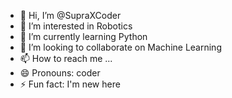 - 👋 Hi, I’m @SupraXCoder
- 👀 I’m interested in Robotics
- 🌱 I’m currently learning Python 
- 💞️ I’m looking to collaborate on Machine Learning
- 📫 How to reach me ...
- 😄 Pronouns: coder
- ⚡ Fun fact: I'm new here 

<!---
SupraXCoder/SupraXCoder is a ✨ special ✨ repository because its `README.md` (this file) appears on your GitHub profile.
You can click the Preview link to take a look at your changes.
--->
